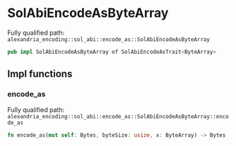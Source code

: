 # SolAbiEncodeAsByteArray

Fully qualified path: `alexandria_encoding::sol_abi::encode_as::SolAbiEncodeAsByteArray`

```rust
pub impl SolAbiEncodeAsByteArray of SolAbiEncodeAsTrait<ByteArray>
```

## Impl functions

### encode_as

Fully qualified path: `alexandria_encoding::sol_abi::encode_as::SolAbiEncodeAsByteArray::encode_as`

```rust
fn encode_as(mut self: Bytes, byteSize: usize, x: ByteArray) -> Bytes
```

